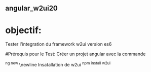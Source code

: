## angular_w2ui20
# objectif:
Tester l'integration du framework w2ui version es6 

#Prérequis pour le Test:
Créer un projet angular avec la commande


<sup> ng new </sup>	
\newline
Insatallation de w2ui
<sup> npm install w2ui</sup>	

